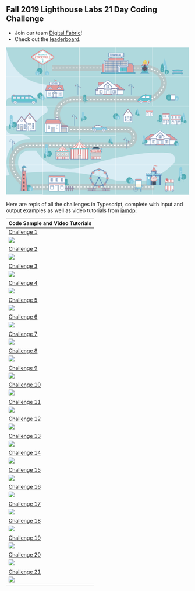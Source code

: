 ## Fall 2019 Lighthouse Labs 21 Day Coding Challenge ##

* Join our team [Digital Fabric](https://coding-challenge.lighthouselabs.ca/teams/join/digital-fabric)!
* Check out the [leaderboard](https://coding-challenge.lighthouselabs.ca/teams/leaderboard).

![](https://raw.githubusercontent.com/digitaIfabric/21daycodingchallenge/master/cover21.png)

Here are repls of all the challenges in Typescript, complete with input and output examples as well as video tutorials from [iamdp](https://github.com/iamdp):

| Code Sample and Video Tutorials | 
| ------------- |
| [Challenge 1](https://repl.it/@digitalfabric/challenge1) |
| [![](https://i.ytimg.com/vi/4b825sXVejI/maxresdefault.jpg)](https://youtu.be/4b825sXVejI) | 
| [Challenge 2](https://repl.it/@digitalfabric/challenge2) |
| [![](https://i.ytimg.com/vi/sjeOVVitgs4/maxresdefault.jpg)](https://youtu.be/sjeOVVitgs4) |
| [Challenge 3](https://repl.it/@digitalfabric/challenge3) |
| [![](https://i.ytimg.com/vi/cdr-geKFt6Q/maxresdefault.jpg)](https://youtu.be/cdr-geKFt6Q) |
| [Challenge 4](https://repl.it/@digitalfabric/challenge4) |
| [![](https://i.ytimg.com/vi/SfIPAAS290E/maxresdefault.jpg)](https://youtu.be/SfIPAAS290E) |
| [Challenge 5](https://repl.it/@digitalfabric/challenge5) |
| [![](https://i.ytimg.com/vi/G6jNEJR6l_s/maxresdefault.jpg)](https://youtu.be/G6jNEJR6l_s) |
| [Challenge 6](https://repl.it/@digitalfabric/challenge6) |
| [![](https://i.ytimg.com/vi/EB1146OK82w/maxresdefault.jpg)](https://youtu.be/EB1146OK82w) |
| [Challenge 7](https://repl.it/@digitalfabric/challenge7) |
| [![](https://i.ytimg.com/vi/TwImdLmGvpI/maxresdefault.jpg)](https://youtu.be/TwImdLmGvpI) | 
| [Challenge 8](https://repl.it/@digitalfabric/challenge8) |
| [![](https://i.ytimg.com/vi/R-mvC8NaOqY/maxresdefault.jpg)](https://youtu.be/R-mvC8NaOqY) |
| [Challenge 9](https://repl.it/@digitalfabric/challenge9) |
| [![](https://i.ytimg.com/vi/7U0jYYcU43Q/maxresdefault.jpg)](https://youtu.be/7U0jYYcU43Q) |
| [Challenge 10](https://repl.it/@digitalfabric/challenge10) |
| [![](https://i.ytimg.com/vi/_OHSd62QXHc/maxresdefault.jpg)](https://youtu.be/_OHSd62QXHc) |
| [Challenge 11](https://repl.it/@digitalfabric/challenge11) |
| [![](https://i.ytimg.com/vi/lcn2pZMRn7s/maxresdefault.jpg)](https://youtu.be/lcn2pZMRn7s) |
| [Challenge 12](https://repl.it/@digitalfabric/challenge12) |
| [![](https://i.ytimg.com/vi/5S4nUq4VSDE/maxresdefault.jpg)](https://youtu.be/5S4nUq4VSDE) |
| [Challenge 13](https://repl.it/@digitalfabric/challenge13) |
| [![](https://i.ytimg.com/vi/g7wAS6NRtmU/maxresdefault.jpg)](https://youtu.be/g7wAS6NRtmU) |
| [Challenge 14](https://repl.it/@digitalfabric/challenge14) |
| [![](https://i.ytimg.com/vi/Wnkv71eZ6Ug/maxresdefault.jpg)](https://youtu.be/Wnkv71eZ6Ug) |
| [Challenge 15](https://repl.it/@digitalfabric/challenge15) |
| [![](https://i.ytimg.com/vi/znAyVSfiRZM/maxresdefault.jpg)](https://youtu.be/znAyVSfiRZM) |
| [Challenge 16](https://repl.it/@digitalfabric/challenge16) |
| [![](https://i.ytimg.com/vi/tO-Mw2VmKik/maxresdefault.jpg)](https://youtu.be/tO-Mw2VmKik) |
| [Challenge 17](https://repl.it/@digitalfabric/challenge17) |
| [![](https://i.ytimg.com/vi/WUp50EaTQU0/maxresdefault.jpg)](https://youtu.be/WUp50EaTQU0) |
| [Challenge 18](https://repl.it/@digitalfabric/challenge18) |
| [![](https://i.ytimg.com/vi/V6YwVAxqA_Y/maxresdefault.jpg)](https://youtu.be/V6YwVAxqA_Y) |
| [Challenge 19](https://repl.it/@digitalfabric/challenge19) |
| [![](https://i.ytimg.com/vi/5CvDZYqbvlM/maxresdefault.jpg)](https://youtu.be/5CvDZYqbvlM) |
| [Challenge 20](https://repl.it/@digitalfabric/challenge20) |
| [![](https://i.ytimg.com/vi/DIome7Q_yTw/maxresdefault.jpg)](https://youtu.be/DIome7Q_yTw) |
| [Challenge 21](https://repl.it/@digitalfabric/challenge21) |
| [![](https://i.ytimg.com/vi/NNMvXx8OV8Q/maxresdefault.jpg)](https://youtu.be/NNMvXx8OV8Q) |
